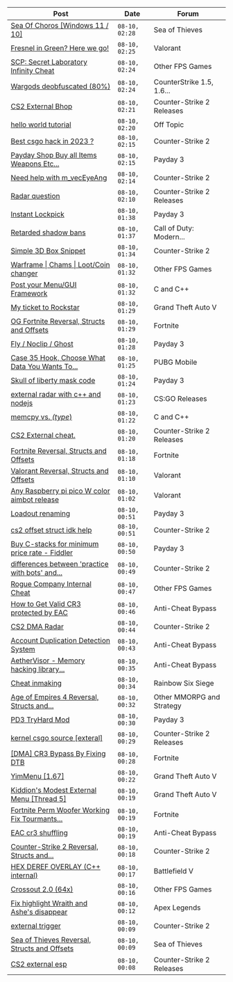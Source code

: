 |Post|Date|Forum|
|----|----|-----|
|[Sea Of Choros \[Windows 11 / 10\]](https://www.unknowncheats.me/forum/sea-of-thieves/596786-sea-choros-windows-11-10-a.html)|`08-10, 02:28`|Sea of Thieves|
|[Fresnel in Green? Here we go!](https://www.unknowncheats.me/forum/valorant/577605-fresnel-green.html)|`08-10, 02:25`|Valorant|
|[SCP: Secret Laboratory Infinity Cheat](https://www.unknowncheats.me/forum/other-fps-games/329845-scp-secret-laboratory-infinity-cheat.html)|`08-10, 02:24`|Other FPS Games|
|[Wargods deobfuscated (80%)](https://www.unknowncheats.me/forum/counterstrike-1-5-1-6-and-mods/603349-wargods-deobfuscated-80-a.html)|`08-10, 02:24`|CounterStrike 1.5, 1.6...|
|[CS2 External Bhop](https://www.unknowncheats.me/forum/counter-strike-2-releases/604580-cs2-external-bhop.html)|`08-10, 02:21`|Counter-Strike 2 Releases|
|[hello world tutorial](https://www.unknowncheats.me/forum/off-topic/604163-hello-world-tutorial.html)|`08-10, 02:20`|Off Topic|
|[Best csgo hack in 2023 ?](https://www.unknowncheats.me/forum/counter-strike-2-a/605351-csgo-hack-2023-a.html)|`08-10, 02:15`|Counter-Strike 2|
|[Payday Shop Buy all Items Weapons Etc...](https://www.unknowncheats.me/forum/payday-3-a/604038-payday-shop-buy-items-weapons-etc-directly.html)|`08-10, 02:15`|Payday 3|
|[Need help with m_vecEyeAng](https://www.unknowncheats.me/forum/counter-strike-2-a/605253-help-m_veceyeang.html)|`08-10, 02:14`|Counter-Strike 2|
|[Radar question](https://www.unknowncheats.me/forum/counter-strike-2-releases/605352-radar-question.html)|`08-10, 02:10`|Counter-Strike 2 Releases|
|[Instant Lockpick](https://www.unknowncheats.me/forum/payday-3-a/603935-instant-lockpick.html)|`08-10, 01:38`|Payday 3|
|[Retarded shadow bans](https://www.unknowncheats.me/forum/call-of-duty-modern-warfare-ii/602931-retarded-shadow-bans.html)|`08-10, 01:37`|Call of Duty: Modern...|
|[Simple 3D Box Snippet](https://www.unknowncheats.me/forum/counter-strike-2-a/605325-simple-3d-box-snippet.html)|`08-10, 01:34`|Counter-Strike 2|
|[Warframe \| Chams \| Loot/Coin changer](https://www.unknowncheats.me/forum/other-fps-games/600451-warframe-chams-loot-coin-changer.html)|`08-10, 01:32`|Other FPS Games|
|[Post your Menu/GUI Framework](https://www.unknowncheats.me/forum/c-and-c-/68024-post-menu-gui-framework.html)|`08-10, 01:32`|C and C++|
|[My ticket to Rockstar](https://www.unknowncheats.me/forum/grand-theft-auto-v/604781-ticket-rockstar.html)|`08-10, 01:29`|Grand Theft Auto V|
|[OG Fortnite Reversal, Structs and Offsets](https://www.unknowncheats.me/forum/fortnite/596138-og-fortnite-reversal-structs-offsets.html)|`08-10, 01:29`|Fortnite|
|[Fly / Noclip / Ghost](https://www.unknowncheats.me/forum/payday-3-a/603453-fly-noclip-ghost.html)|`08-10, 01:28`|Payday 3|
|[Case 35 Hook, Choose What Data You Wants To...](https://www.unknowncheats.me/forum/pubg-mobile/605346-35-hook-choose-data.html)|`08-10, 01:25`|PUBG Mobile|
|[Skull of liberty mask code](https://www.unknowncheats.me/forum/payday-3-a/605257-skull-liberty-mask-code.html)|`08-10, 01:24`|Payday 3|
|[external radar with c++ and nodejs](https://www.unknowncheats.me/forum/cs-go-releases/433334-external-radar-nodejs.html)|`08-10, 01:23`|CS:GO Releases|
|[memcpy vs. *(type*)](https://www.unknowncheats.me/forum/c-and-c-/603905-memcpy-vs-type.html)|`08-10, 01:22`|C and C++|
|[CS2 External cheat.](https://www.unknowncheats.me/forum/counter-strike-2-releases/603744-cs2-external-cheat.html)|`08-10, 01:20`|Counter-Strike 2 Releases|
|[Fortnite Reversal, Structs and Offsets](https://www.unknowncheats.me/forum/fortnite/235061-fortnite-reversal-structs-offsets.html)|`08-10, 01:18`|Fortnite|
|[Valorant Reversal, Structs and Offsets](https://www.unknowncheats.me/forum/valorant/385792-valorant-reversal-structs-offsets.html)|`08-10, 01:10`|Valorant|
|[Any Raspberry pi pico W color aimbot release](https://www.unknowncheats.me/forum/valorant/605302-raspberry-pi-pico-color-aimbot-release.html)|`08-10, 01:02`|Valorant|
|[Loadout renaming](https://www.unknowncheats.me/forum/payday-3-a/605342-loadout-renaming.html)|`08-10, 00:51`|Payday 3|
|[cs2 offset struct idk help](https://www.unknowncheats.me/forum/counter-strike-2-a/605292-cs2-offset-struct-idk-help.html)|`08-10, 00:51`|Counter-Strike 2|
|[Buy C-stacks for minimum price rate - Fiddler](https://www.unknowncheats.me/forum/payday-3-a/604501-buy-stacks-minimum-price-rate-fiddler.html)|`08-10, 00:50`|Payday 3|
|[differences between 'practice with bots' and...](https://www.unknowncheats.me/forum/counter-strike-2-a/604682-differences-practice-bots-online-servers.html)|`08-10, 00:49`|Counter-Strike 2|
|[Rogue Company Internal Cheat](https://www.unknowncheats.me/forum/other-fps-games/604154-rogue-company-internal-cheat.html)|`08-10, 00:47`|Other FPS Games|
|[How to Get Valid CR3 protected by EAC](https://www.unknowncheats.me/forum/anti-cheat-bypass/585035-valid-cr3-protected-eac.html)|`08-10, 00:46`|Anti-Cheat Bypass|
|[CS2 DMA Radar](https://www.unknowncheats.me/forum/counter-strike-2-a/604710-cs2-dma-radar.html)|`08-10, 00:44`|Counter-Strike 2|
|[Account Duplication Detection System](https://www.unknowncheats.me/forum/anti-cheat-bypass/605332-account-duplication-detection-system.html)|`08-10, 00:43`|Anti-Cheat Bypass|
|[AetherVisor - Memory hacking library...](https://www.unknowncheats.me/forum/anti-cheat-bypass/575197-aethervisor-memory-hacking-library-powered-amd-svm.html)|`08-10, 00:35`|Anti-Cheat Bypass|
|[Cheat inmaking](https://www.unknowncheats.me/forum/rainbow-six-siege/605331-cheat-inmaking.html)|`08-10, 00:34`|Rainbow Six Siege|
|[Age of Empires 4 Reversal, Structs and...](https://www.unknowncheats.me/forum/other-mmorpg-and-strategy/589592-age-empires-4-reversal-structs-offsets.html)|`08-10, 00:32`|Other MMORPG and Strategy|
|[PD3 TryHard Mod](https://www.unknowncheats.me/forum/payday-3-a/604960-pd3-tryhard-mod.html)|`08-10, 00:30`|Payday 3|
|[kernel csgo source \[exteral\]](https://www.unknowncheats.me/forum/counter-strike-2-releases/605274-kernel-csgo-source-exteral.html)|`08-10, 00:29`|Counter-Strike 2 Releases|
|[\[DMA\] CR3 Bypass By Fixing DTB](https://www.unknowncheats.me/forum/fortnite/600875-dma-cr3-bypass-fixing-dtb.html)|`08-10, 00:28`|Fortnite|
|[YimMenu \[1.67\]](https://www.unknowncheats.me/forum/grand-theft-auto-v/476972-yimmenu-1-67-a.html)|`08-10, 00:22`|Grand Theft Auto V|
|[Kiddion's Modest External Menu \[Thread 5\]](https://www.unknowncheats.me/forum/grand-theft-auto-v/576854-kiddions-modest-external-menu-thread-5-a.html)|`08-10, 00:19`|Grand Theft Auto V|
|[Fortnite Perm Woofer Working Fix Tourmants...](https://www.unknowncheats.me/forum/fortnite/603652-fortnite-perm-woofer-fix-tourmants-kick.html)|`08-10, 00:19`|Fortnite|
|[EAC cr3 shuffling](https://www.unknowncheats.me/forum/anti-cheat-bypass/604806-eac-cr3-shuffling.html)|`08-10, 00:19`|Anti-Cheat Bypass|
|[Counter-Strike 2 Reversal, Structs and...](https://www.unknowncheats.me/forum/counter-strike-2-a/576077-counter-strike-2-reversal-structs-offsets.html)|`08-10, 00:18`|Counter-Strike 2|
|[HEX DEREF OVERLAY (C++ internal)](https://www.unknowncheats.me/forum/battlefield-v/460864-hex-deref-overlay-internal.html)|`08-10, 00:17`|Battlefield V|
|[Crossout 2.0 (64x)](https://www.unknowncheats.me/forum/other-fps-games/604557-crossout-2-0-64x.html)|`08-10, 00:16`|Other FPS Games|
|[Fix highlight Wraith and Ashe's disappear](https://www.unknowncheats.me/forum/apex-legends/603876-fix-highlight-wraith-ashes-disappear.html)|`08-10, 00:12`|Apex Legends|
|[external trigger](https://www.unknowncheats.me/forum/counter-strike-2-a/605330-external-trigger.html)|`08-10, 00:09`|Counter-Strike 2|
|[Sea of Thieves Reversal, Structs and Offsets](https://www.unknowncheats.me/forum/sea-of-thieves/278391-sea-thieves-reversal-structs-offsets.html)|`08-10, 00:09`|Sea of Thieves|
|[CS2 external esp](https://www.unknowncheats.me/forum/counter-strike-2-releases/600259-cs2-external-esp.html)|`08-10, 00:08`|Counter-Strike 2 Releases|
